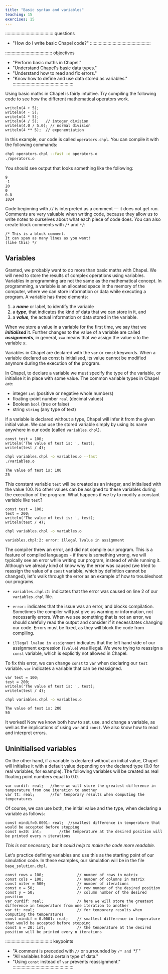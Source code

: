 ```yaml
---
title: "Basic syntax and variables"
teaching: 15
exercises: 15
---
```


:::::::::::::::::::::::::::::::::::::: questions
- "How do I write basic Chapel code?"
::::::::::::::::::::::::::::::::::::::::::::::::

::::::::::::::::::::::::::::::::::::: objectives
- "Perform basic maths in Chapel."
- "Understand Chapel's basic data types."
- "Understand how to read and fix errors."
- "Know how to define and use data stored as variables."
::::::::::::::::::::::::::::::::::::::::::::::::

Using basic maths in Chapel is fairly intuitive. Try compiling the following code to see
how the different mathematical operators work.

```chpl
writeln(4 + 5);
writeln(4 - 5);
writeln(4 * 5);
writeln(4 / 5);   // integer division
writeln(4.0 / 5.0); // normal division
writeln(4 ** 5);  // exponentiation
```

In this example, our code is called `operators.chpl`. You can compile it with the following commands:

```bash
chpl operators.chpl --fast -o operators.o
./operators.o
```

You should see output that looks something like the following:

```output
9
-1
20
0
0.8
1024
```

Code beginning with `//` is interpreted as a comment &mdash; it does not get run. Comments are very valuable
when writing code, because they allow us to write notes to ourselves about what each piece of code does. You
can also create block comments with `/*` and `*/`:

```chpl
/* This is a block comment.
It can span as many lines as you want!
(like this) */
```

## Variables

Granted, we probably want to do more than basic maths with Chapel. We will need to store the results of
complex operations using variables. Variables in programming are not the same as the mathematical concept. In
programming, a variable is an allocated space in the memory of the computer, where we can store information or
data while executing a program. A variable has three elements:

1. a **_name_** or label, to identify the variable 
2. a **_type_**, that indicates the kind of data that we can store in it, and
3. a **_value_**, the actual information or data stored in the variable.

When we store a value in a variable for the first time, we say that we **_initialised_** it. Further changes
to the value of a variable are called **_assignments_**, in general, `x=a` means that we assign the value *a*
to the variable *x*.

Variables in Chapel are declared with the `var` or `const` keywords. When a variable declared as const is
initialised, its value cannot be modified anymore during the execution of the program.

In Chapel, to declare a variable we must specify the type of the variable, or initialise it in place with some
value. The common variable types in Chapel are:

* integer `int` (positive or negative whole numbers)
* floating-point number `real` (decimal values)
* Boolean `bool`  (true or false)
* string `string` (any type of text)

If a variable is declared without a type, Chapel will infer it from the given
initial value. We can use the stored variable simply by using its name anywhere
in our code (called `variables.chpl`).

```chpl
const test = 100;
writeln('The value of test is: ', test);
writeln(test / 4);
```

```bash
chpl variables.chpl -o variables.o --fast
./variables.o
```

```output
The value of test is: 100
25
```

This constant variable `test` will be created as an integer, and initialised with the value 100. No other
values can be assigned to these variables during the execution of the program. What happens if we try to
modify a constant variable like `test`?

```chpl
const test = 100;
test = 200;
writeln('The value of test is: ', test);
writeln(test / 4);
```

```bash
chpl variables.chpl -o variables.o
```

```error
variables.chpl:2: error: illegal lvalue in assignment
```

The compiler threw an error, and did not compile our program. This is a feature of compiled languages - if
there is something wrong, we will typically see an error while writing our program, instead of while running
it. Although we already kind of know why the error was caused (we tried to reassign the value of a `const`
variable, which by definition cannot be changed), let's walk through the error as an example of how to
troubleshoot our programs.

* `variables.chpl:2:` indicates that the error was caused on line 2 of our `variables.chpl` file.

* `error:` indicates that the issue was an error, and blocks compilation.  Sometimes the compiler will just
  give us warning or information, not necessarily errors. When we see something that is not an error, we
  should carefully read the output and consider if it necessitates changing our code.  Errors must be fixed,
  as they will block the code from compiling.

* `illegal lvalue in assignment` indicates that the left hand side of our assignment expression (`lvalue`) was
  illegal. We were trying to reassign a `const` variable, which is explicitly not allowed in Chapel.

To fix this error, we can change `const` to `var` when declaring our `test` variable. `var` indicates a
variable that can be reassigned.

```chpl
var test = 100;
test = 200;
writeln('The value of test is: ', test);
writeln(test / 4);
```

```bash
chpl variables.chpl -o variables.o
```

```output
The value of test is: 200
50
```

It worked! Now we know both how to set, use, and change a variable, as well as the implications of using `var`
and `const`. We also know how to read and interpret errors.

## Uninitialised variables

On the other hand, if a variable is declared without an initial value, Chapel will initialise it with a
default value depending on the declared type (0.0 for real variables, for example). The following variables
will be created as real floating point numbers equal to 0.0.

```chpl
var curdif: real;	//here we will store the greatest difference in temperature from one iteration to another 
var tt: real;		//for temporary results when computing the temperatures
```

Of course, we can use both, the initial value and the type, when declaring a variable as follows:

```chpl
const mindif=0.0001: real;	//smallest difference in temperature that would be accepted before stopping
const n=20: int;		//the temperature at the desired position will be printed every n iterations
```

*This is not necessary, but it could help to make the code more readable.*


Let's practice defining variables and use this as the starting point of our simulation code. In these
examples, our simulation will be in the file `base_solution.chpl`.

```chpl
const rows = 100;               // number of rows in matrix
const cols = 100;               // number of columns in matrix
const niter = 500;              // number of iterations
const x = 50;                   // row number of the desired position
const y = 50;                   // column number of the desired position
var curdif: real;               // here we will store the greatest difference in temperature from one iteration to another 
var tt: real;                   // for temporary results when computing the temperatures
const mindif = 0.0001: real;    // smallest difference in temperature that would be accepted before stopping
const n = 20: int;              // the temperature at the desired position will be printed every n iterations
```

::::::::::::::::::::::::::::::::::::: keypoints
- "A comment is preceded with `//` or surrounded by `/* and `*/`"
- "All variables hold a certain type of data."
- "Using `const` instead of `var` prevents reassignment."
::::::::::::::::::::::::::::::::::::::::::::::::
